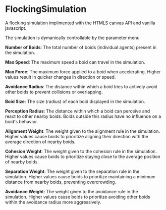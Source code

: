 # FlockingSimulation

A flocking simulation implimented with the HTMLS canvas API and vanilla javascript. 

The simulation is dymanically controllable by the parameter menu

**Number of Boids**: The total number of boids (individual agents) present in the simulation.

**Max Speed**: The maximum speed a boid can travel in the simulation.

**Max Force**: The maximum force applied to a boid when accelerating. Higher values result in quicker changes in direction or speed.

**Avoidance Radius**: The distance within which a boid tries to actively avoid other boids to prevent collisions or overlapping.

**Boid Size**: The size (radius) of each boid displayed in the simulation.

**Perception Radius**: The distance within which a boid can perceive and react to other nearby boids. Boids outside this radius have no influence on a boid's behavior.

**Alignment Weight**: The weight given to the alignment rule in the simulation. Higher values cause boids to prioritize aligning their direction with the average direction of nearby boids.

**Cohesion Weight**: The weight given to the cohesion rule in the simulation. Higher values cause boids to prioritize staying close to the average position of nearby boids.

**Separation Weight**: The weight given to the separation rule in the simulation. Higher values cause boids to prioritize maintaining a minimum distance from nearby boids, preventing overcrowding.

**Avoidance Weight**: The weight given to the avoidance rule in the simulation. Higher values cause boids to prioritize avoiding other boids within the avoidance radius more aggressively.
